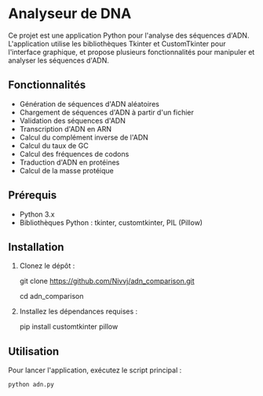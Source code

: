 # Analyseur de DNA

Ce projet est une application Python pour l'analyse des séquences d'ADN. L'application utilise les bibliothèques Tkinter et CustomTkinter pour l'interface graphique, et propose plusieurs fonctionnalités pour manipuler et analyser les séquences d'ADN.

## Fonctionnalités

- Génération de séquences d'ADN aléatoires
- Chargement de séquences d'ADN à partir d'un fichier
- Validation des séquences d'ADN
- Transcription d'ADN en ARN
- Calcul du complément inverse de l'ADN
- Calcul du taux de GC
- Calcul des fréquences de codons
- Traduction d'ADN en protéines
- Calcul de la masse protéique

## Prérequis

- Python 3.x
- Bibliothèques Python : tkinter, customtkinter, PIL (Pillow)

## Installation

1. Clonez le dépôt :

    git clone https://github.com/Nivvj/adn_comparison.git
    
    cd adn_comparison

2. Installez les dépendances requises :

    pip install customtkinter pillow

## Utilisation

Pour lancer l'application, exécutez le script principal :

    python adn.py

